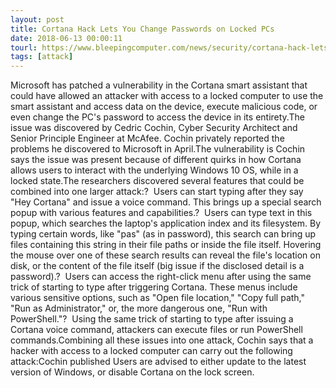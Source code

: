 ```yaml
---
layout: post
title: Cortana Hack Lets You Change Passwords on Locked PCs
date: 2018-06-13 00:00:11
tourl: https://www.bleepingcomputer.com/news/security/cortana-hack-lets-you-change-passwords-on-locked-pcs/
tags: [attack]
---
```

Microsoft has patched a vulnerability in the Cortana smart assistant that could have allowed an attacker with access to a locked computer to use the smart assistant and access data on the device, execute malicious code, or even change the PC's password to access the device in its entirety.The issue was discovered by Cedric Cochin, Cyber Security Architect and Senior Principle Engineer at McAfee. Cochin privately reported the problems he discovered to Microsoft in April.The vulnerability is Cochin says the issue was present because of different quirks in how Cortana allows users to interact with the underlying Windows 10 OS, while in a locked state.The researchers discovered several features that could be combined into one larger attack:?  Users can start typing after they say "Hey Cortana" and issue a voice command. This brings up a special search popup with various features and capabilities.?  Users can type text in this popup, which searches the laptop's application index and its filesystem. By typing certain words, like "pas" (as in password), this search can bring up files containing this string in their file paths or inside the file itself. Hovering the mouse over one of these search results can reveal the file's location on disk, or the content of the file itself (big issue if the disclosed detail is a password).?  Users can access the right-click menu after using the same trick of starting to type after triggering Cortana. These menus include various sensitive options, such as "Open file location," "Copy full path," "Run as Administrator," or, the more dangerous one, "Run with PowerShell."?  Using the same trick of starting to type after issuing a Cortana voice command, attackers can execute files or run PowerShell commands.Combining all these issues into one attack, Cochin says that a hacker with access to a locked computer can carry out the following attack:Cochin published Users are advised to either update to the latest version of Windows, or disable Cortana on the lock screen.